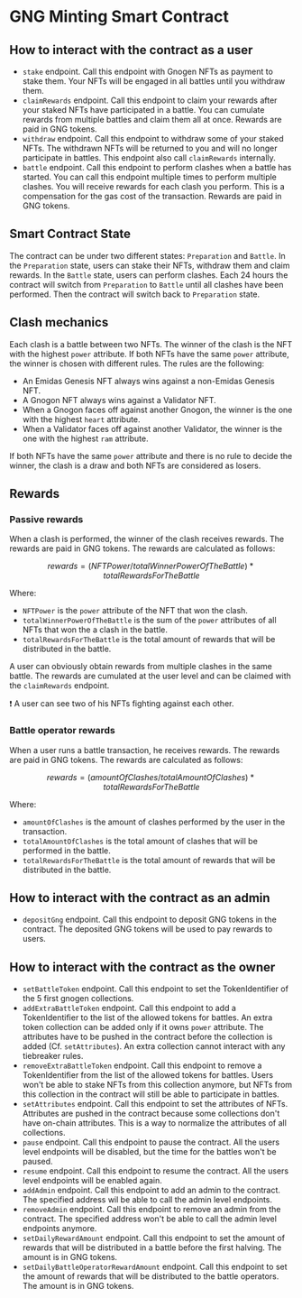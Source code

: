 # GNG Minting Smart Contract

## How to interact with the contract as a user

- `stake` endpoint. Call this endpoint with Gnogen NFTs as payment to stake them. Your NFTs will be engaged in all battles until you withdraw them.
- `claimRewards` endpoint. Call this endpoint to claim your rewards after your staked NFTs have participated in a battle. You can cumulate rewards from multiple battles and claim them all at once. Rewards are paid in GNG tokens.
- `withdraw` endpoint. Call this endpoint to withdraw some of your staked NFTs. The withdrawn NFTs will be returned to you and will no longer participate in battles. This endpoint also call `claimRewards` internally.
- `battle` endpoint. Call this endpoint to perform clashes when a battle has started. You can call this endpoint multiple times to perform multiple clashes. You will receive rewards for each clash you perform. This is a compensation for the gas cost of the transaction. Rewards are paid in GNG tokens.

## Smart Contract State

The contract can be under two different states: `Preparation` and `Battle`. In the `Preparation` state, users can stake their NFTs, withdraw them and claim rewards. In the `Battle` state, users can perform clashes. Each 24 hours the contract will switch from `Preparation` to `Battle` until all clashes have been performed. Then the contract will switch back to `Preparation` state.

## Clash mechanics

Each clash is a battle between two NFTs. The winner of the clash is the NFT with the highest `power` attribute. If both NFTs have the same `power` attribute, the winner is chosen with different rules. The rules are the following:

- An Emidas Genesis NFT always wins against a non-Emidas Genesis NFT.
- A Gnogon NFT always wins against a Validator NFT.
- When a Gnogon faces off against another Gnogon, the winner is the one with the highest `heart` attribute.
- When a Validator faces off against another Validator, the winner is the one with the highest `ram` attribute.

If both NFTs have the same `power` attribute and there is no rule to decide the winner, the clash is a draw and both NFTs are considered as losers.

## Rewards

### Passive rewards

When a clash is performed, the winner of the clash receives rewards. The rewards are paid in GNG tokens. The rewards are calculated as follows:

$$rewards = (NFTPower / totalWinnerPowerOfTheBattle) * totalRewardsForTheBattle$$

Where:

- `NFTPower` is the `power` attribute of the NFT that won the clash.
- `totalWinnerPowerOfTheBattle` is the sum of the `power` attributes of all NFTs that won the a clash in the battle.
- `totalRewardsForTheBattle` is the total amount of rewards that will be distributed in the battle.

A user can obviously obtain rewards from multiple clashes in the same battle. The rewards are cumulated at the user level and can be claimed with the `claimRewards` endpoint.

❗️ A user can see two of his NFTs fighting against each other.

### Battle operator rewards

When a user runs a battle transaction, he receives rewards. The rewards are paid in GNG tokens. The rewards are calculated as follows:

$$rewards = (amountOfClashes / totalAmountOfClashes) * totalRewardsForTheBattle$$

Where:

- `amountOfClashes` is the amount of clashes performed by the user in the transaction.
- `totalAmountOfClashes` is the total amount of clashes that will be performed in the battle.
- `totalRewardsForTheBattle` is the total amount of rewards that will be distributed in the battle.

## How to interact with the contract as an admin

- `depositGng` endpoint. Call this endpoint to deposit GNG tokens in the contract. The deposited GNG tokens will be used to pay rewards to users.

## How to interact with the contract as the owner

- `setBattleToken` endpoint. Call this endpoint to set the TokenIdentifier of the 5 first gnogen collections.
- `addExtraBattleToken` endpoint. Call this endpoint to add a TokenIdentifier to the list of the allowed tokens for battles. An extra token collection can be added only if it owns `power` attribute. The attributes have to be pushed in the contract before the collection is added (Cf. `setAttributes`). An extra collection cannot interact with any tiebreaker rules.
- `removeExtraBattleToken` endpoint. Call this endpoint to remove a TokenIdentifier from the list of the allowed tokens for battles. Users won't be able to stake NFTs from this collection anymore, but NFTs from this collection in the contract will still be able to participate in battles.
- `setAttributes` endpoint. Call this endpoint to set the attributes of NFTs. Attributes are pushed in the contract because some collections don't have on-chain attributes. This is a way to normalize the attributes of all collections.
- `pause` endpoint. Call this endpoint to pause the contract. All the users level endpoints will be disabled, but the time for the battles won't be paused.
- `resume` endpoint. Call this endpoint to resume the contract. All the users level endpoints will be enabled again.
- `addAdmin` endpoint. Call this endpoint to add an admin to the contract. The specified address wil be able to call the admin level endpoints.
- `removeAdmin` endpoint. Call this endpoint to remove an admin from the contract. The specified address won't be able to call the admin level endpoints anymore.
- `setDailyRewardAmount` endpoint. Call this endpoint to set the amount of rewards that will be distributed in a battle before the first halving. The amount is in GNG tokens.
- `setDailyBattleOperatorRewardAmount` endpoint. Call this endpoint to set the amount of rewards that will be distributed to the battle operators. The amount is in GNG tokens.
